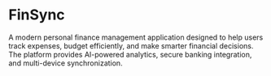 # FinSync
A modern personal finance management application designed to help users track expenses, budget efficiently, and make smarter financial decisions. The platform provides AI-powered analytics, secure banking integration, and multi-device synchronization.
